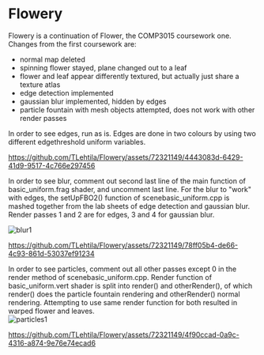 # Flowery

Flowery is a continuation of Flower, the COMP3015 coursework one.
Changes from the first coursework are:
- normal map deleted
- spinning flower stayed, plane changed out to a leaf
- flower and leaf appear differently textured, but actually just share a texture atlas
- edge detection implemented
- gaussian blur implemented, hidden by edges
- particle fountain with mesh objects attempted, does not work with other render passes


In order to see edges, run as is. Edges are done in two colours by using two different edgethreshold uniform variables.  


https://github.com/TLehtila/Flowery/assets/72321149/4443083d-6429-41d9-9517-4c766e297456



In order to see blur, comment out second last line of the main function of basic_uniform.frag shader, and uncomment last line. For the blur to "work" with edges, the setUpFBO2() function of 
scenebasic_uniform.cpp is mashed together from the lab sheets of edge detection and gaussian blur. Render passes 1 and 2 are for edges, 3 and 4 for gaussian blur.
  
![blur1](https://github.com/TLehtila/Flowery/assets/72321149/27a7ed58-a09c-41c7-86b6-b1b20a5f2468)


https://github.com/TLehtila/Flowery/assets/72321149/78ff05b4-de66-4c93-861d-53037ef91234



In order to see particles, comment out all other passes except 0 in the render method of scenebasic_uniform.cpp. Render function of basic_uniform.vert shader is 
split into render() and otherRender(), of which render() does the particle fountain rendering and otherRender() normal rendering. Attempting to use same render function
for both resulted in warped flower and leaves.  
![particles1](https://github.com/TLehtila/Flowery/assets/72321149/5df79d83-087f-42d5-ae45-fd8ccb71c1a4)


https://github.com/TLehtila/Flowery/assets/72321149/4f90ccad-0a9c-4316-a874-9e76e74ecad6


